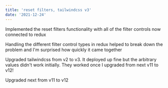 ```yaml
---
title: 'reset filters, tailwindcss v3'
date: '2021-12-24'
---
```


Implemented the reset filters functionality with all of the filter controls now connected to redux

Handling the different filter control types in redux helped to break down the problem and I'm surprised how quickly it came together

Upgraded tailwindcss from v2 to v3.  It deployed up fine but the arbitrary values didn't work initially.  They worked once I upgraded from next v11 to v12!

Upgraded next from v11 to v12

